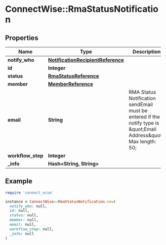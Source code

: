 # ConnectWise::RmaStatusNotification

## Properties

| Name | Type | Description | Notes |
| ---- | ---- | ----------- | ----- |
| **notify_who** | [**NotificationRecipientReference**](NotificationRecipientReference.md) |  |  |
| **id** | **Integer** |  | [optional] |
| **status** | [**RmaStatusReference**](RmaStatusReference.md) |  | [optional] |
| **member** | [**MemberReference**](MemberReference.md) |  | [optional] |
| **email** | **String** | RMA Status Notification sendEmail must be entered if the notify type is \&quot;Email Address\&quot;. Max length: 50; | [optional] |
| **workflow_step** | **Integer** |  | [optional] |
| **_info** | **Hash&lt;String, String&gt;** |  | [optional] |

## Example

```ruby
require 'connect_wise'

instance = ConnectWise::RmaStatusNotification.new(
  notify_who: null,
  id: null,
  status: null,
  member: null,
  email: null,
  workflow_step: null,
  _info: null
)
```

